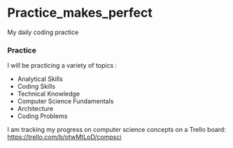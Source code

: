 # Practice_makes_perfect
My daily coding practice

### Practice
I will be practicing a variety of topics :
* Analytical Skills
* Coding Skills
* Technical Knowledge
* Computer Science Fundamentals
* Architecture
* Coding Problems

I am tracking my progress on computer science concepts on a Trello board:
https://trello.com/b/otwMtLoD/compsci
